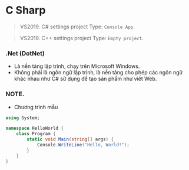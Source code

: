 # C Sharp
> VS2019. C# settings project Type: `Console App`.

> VS2019. C++ settings project Type: `Empty project`.

### .Net (DotNet)

- Là nền tảng lập trình, chạy trên Microsoft Windows.
- Không phải là ngôn ngữ lập trình, là nền tảng cho phép các ngôn ngữ khác nhau như C# sử dụng để tạo sản phẩm như viết Web.

### NOTE.

- Chương trình mẫu

```C#
using System;

namespace HelloWorld {
    class Program {
        static void Main(string[] args) {
            Console.WriteLine("Hello, World!");
        }
    }
}
```

